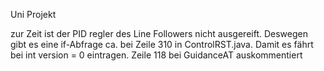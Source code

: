 Uni Projekt

zur Zeit ist der PID regler des Line Followers nicht ausgereift. Deswegen gibt es eine if-Abfrage ca. bei Zeile 310 in ControlRST.java. Damit es fährt bei int version = 0 eintragen.
Zeile 118 bei GuidanceAT auskommentiert
